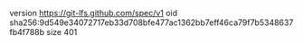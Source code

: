 version https://git-lfs.github.com/spec/v1
oid sha256:9d549e34072717eb33d708bfe477ac1362bb7eff46ca79f7b5348637fb4f788b
size 401
